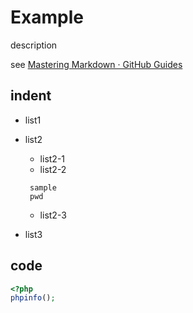 # Example

description

see [Mastering Markdown · GitHub Guides](https://guides.github.com/features/mastering-markdown/)

## indent

* list1
* list2

    * list2-1
    * list2-2
    ```code
     sample
     pwd
     ```
    * list2-3

* list3

## code

```php
<?php
phpinfo();
```

##